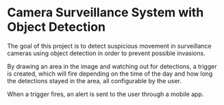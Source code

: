 # Camera Surveillance System with Object Detection

The goal of this project is to detect suspicious movement in surveillance cameras using object detection in order to prevent possible invasions.

By drawing an area in the image and watching out for detections, a trigger is created, which will fire depending on the time of the day and how long the detections stayed in the area, all configurable by the user.

When a trigger fires, an alert is sent to the user through a mobile app.